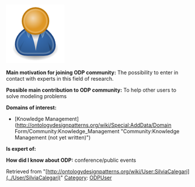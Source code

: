 [![Image:ODPUser.png](../images/a/a6/ODPUser.png)](../Image/ODPUser.png "Image:ODPUser.png")




  





__Main motivation for joining ODP community:__ The possibility to enter in contact with experts in this field of research.


__Possible main contribution to ODP community:__ To help other users to solve modeling problems


__Domains of interest:__



* [Knowledge Management](http://ontologydesignpatterns.org/wiki/Special:AddData/Domain Form/Community:Knowledge_Management "Community:Knowledge Management (not yet written)")


__Is expert of:__


  

__How did I know about ODP:__ conference/public events






Retrieved from "[http://ontologydesignpatterns.org/wiki/User:SilviaCalegari](../User/SilviaCalegari)"
 [Category](http://ontologydesignpatterns.org/wiki/Special:Categories "Special:Categories"): [ODPUser](../Category/ODPUser "Category:ODPUser")